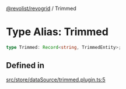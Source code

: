[@revolist/revogrid](README.md) / Trimmed

# Type Alias: Trimmed

```ts
type Trimmed: Record<string, TrimmedEntity>;
```

## Defined in

[src/store/dataSource/trimmed.plugin.ts:5](https://github.com/revolist/revogrid/blob/1ed53ebfdb262e9a8c2e5e06c64cb87ad0050ffc/src/store/dataSource/trimmed.plugin.ts#L5)
